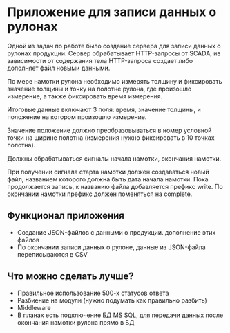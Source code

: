 # Приложение для записи данных о рулонах 

Одной из задач по работе было создание сервера для записи данных о рулонах продукции. Сервер обрабатывает HTTP-запросы от SCADA,  ив зависимости от содержания тела HTTP-запроса создает либо дополняет файл новыми данными. 

По мере намотки рулона необходимо измерять толщину и фиксировать значение толщины и точку на полотне рулона, где произошло измерение, а также фиксировать время измерения.

Итоговые данные включают 3 поля: время, значение толщины, и положение на котором произошло измерение.

Значение положение должно преобразовываться в номер условной точки на ширине полотна (измерения нужно фиксировать в 10 точках полотна).

Должны обрабатываться сигналы начала намотки, окончания намотки.

При получении сигнала старта намотки должен создаваться новый файл, названием которого должна быть дата начала намотки. Пока продолжается запись, к названию файла добавляется префикс write. По окончании намотки префикс должен поменяться на complete.


## Функционал приложения

- Создание JSON-файлов с данными о продукции. дополнение этих файлов
- По окончании записи данных о рулоне, данные из JSON-файла переписываются в СSV

## Что можно сделать лучше?
- Правильное использование 500-х статусов ответа
- Разбиение на модули (нужно подумать как правильно разбить)
- Middleware
- В планах есть подключение БД MS SQL, для передачи данных после окончания намотки рулона прямо в БД




